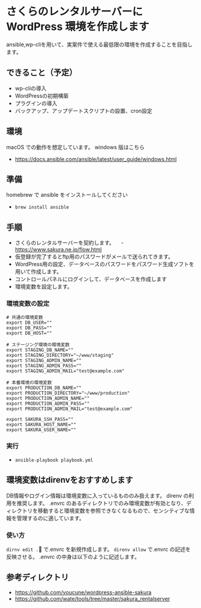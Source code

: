 # さくらのレンタルサーバーに WordPress 環境を作成します

ansible,wp-cliを用いて、実案件で使える最低限の環境を作成することを目指します。

## できること（予定）
- wp-cliの導入
- WordPressの初期構築
- プラグインの導入
- バックアップ、アップデートスクリプトの設置、cron設定


## 環境

macOS での動作を想定しています。
windows 版はこちら

- https://docs.ansible.com/ansible/latest/user_guide/windows.html

## 準備

homebrew で ansible をインストールしてください

- `brew install ansible`

## 手順
- さくらのレンタルサーバーを契約します。
　-　https://www.sakura.ne.jp/flow.html
- 仮登録が完了するとftp用のパスワードがメールで送られてきます。
- WordPress用の設定、データベースのパスワードをパスワード生成ソフトを用いて作成します。
- コントロールパネルにログインして、データベースを作成します
- 環境変数を設定します。

### 環境変数の設定

```
# 共通の環境変数
export DB_USER=""
export DB_PASS=""
export DB_HOST=""

# ステージング環境の環境変数
export STAGING_DB_NAME=""
export STAGING_DIRECTORY="~/www/staging"
export STAGING_ADMIN_NAME=""
export STAGING_ADMIN_PASS=""
export STAGING_ADMIN_MAIL="test@example.com"

# 本番環境の環境変数
export PRODUCTION_DB_NAME=""
export PRODUCTION_DIRECTORY="~/www/production"
export PRODUCTION_ADMIN_NAME=""
export PRODUCTION_ADMIN_PASS=""
export PRODUCTION_ADMIN_MAIL="test@example.com"

export SAKURA_SSH_PASS=""
export SAKURA_HOST_NAME=""
export SAKURA_USER_NAME=""

```

### 実行
- `ansible-playbook playbook.yml`

## 環境変数はdirenvをおすすめします
DB情報やログイン情報は環境変数に入っているもののみ扱えます。
direnv の利用を推奨します。
.envrc のあるディレクトリでのみ環境変数が有効となり、ディレクトリを移動すると環境変数を参照できなくなるもので、センシティブな情報を管理するのに適しています。

### 使い方

`dirnv edit .` で.envrc を新規作成します。
`direnv allow` で.envrc の記述を反映させる。
.envrc の中身は以下のように記述します。


## 参考ディレクトリ

- https://github.com/youcune/wordpress-ansible-sakura
- https://github.com/wate/tools/tree/master/sakura_rentalserver
